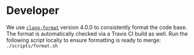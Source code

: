 # Developer

We use [`clang-format`](https://clang.llvm.org/docs/ClangFormat.html) version 4.0.0 to consistently format the code base. The format is automatically checked via a Travis CI build as well. Run the following script locally to ensure formatting is ready to merge:
`./scripts/format.sh`